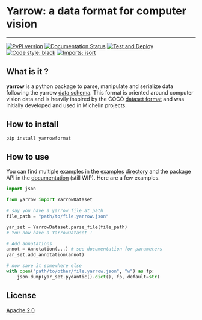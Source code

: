 # Yarrow: a data format for computer vision

---------------

[![PyPI version](https://badge.fury.io/py/yarrowformat.svg)](https://badge.fury.io/py/yarrowformat) [![Documentation Status](https://readthedocs.org/projects/yarrowformat/badge/?version=latest)](https://yarrowformat.readthedocs.io/en/latest/?badge=latest) [![Test and Deploy](https://github.com/michelin/YarrowFormat/actions/workflows/test-deploy.yaml/badge.svg)](https://github.com/michelin/YarrowFormat/actions/workflows/test-deploy.yaml) [![Code style: black](https://img.shields.io/badge/code%20style-black-000000.svg)](https://github.com/psf/black) [![Imports: isort](https://img.shields.io/badge/%20imports-isort-%231674b1?style=flat&labelColor=ef8336)](https://pycqa.github.io/isort/)

## What is it ?

**yarrow** is a python package to parse, manipulate and serialize data
following the yarrow [data schema](/schema/yarrow_schema.json). This format is
oriented around computer vision data and is heavily inspired by the COCO
[dataset format](https://cocodataset.org/#format-data) and was initially developed
and used in Michelin projects.

## How to install

```sh
pip install yarrowformat
```

## How to use

You can find multiple examples in the [examples directory](/examples/) and the package API in the [documentation](https://yarrowformat.readthedocs.io/en/latest/?badge=latest) (still WIP). Here are a few examples.

```python
import json

from yarrow import YarrowDataset

# say you have a yarrow file at path
file_path = "path/to/file.yarrow.json"

yar_set = YarrowDataset.parse_file(file_path)
# You now have a YarrowDataset !

# Add annotations
annot = Annotation(...) # see documentation for parameters
yar_set.add_annotation(annot)

# now save it somewhere else
with open("path/to/other/file.yarrow.json", "w") as fp:
    json.dump(yar_set.pydantic().dict(), fp, default=str)

```

## License

[Apache 2.0](LICENSE)
